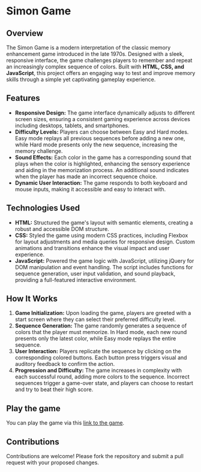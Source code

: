 # Simon Game
## Overview
The Simon Game is a modern interpretation of the classic memory enhancement game introduced in the late 1970s.
Designed with a sleek, responsive interface, the game challenges players to remember and repeat an increasingly complex sequence of colors.
Built with **HTML, CSS, and JavaScript**, this project offers an engaging way to test and improve memory skills through a simple yet captivating gameplay experience.

## Features
- **Responsive Design:** The game interface dynamically adjusts to different screen sizes, ensuring a consistent gaming experience across devices including desktops, tablets, and smartphones.
- **Difficulty Levels:** Players can choose between Easy and Hard modes. Easy mode replays all previous sequences before adding a new one, while Hard mode presents only the new sequence, increasing the memory challenge.
- **Sound Effects:** Each color in the game has a corresponding sound that plays when the color is highlighted, enhancing the sensory experience and aiding in the memorization process. An additional sound indicates when the player has made an incorrect sequence choice.
- **Dynamic User Interaction:** The game responds to both keyboard and mouse inputs, making it accessible and easy to interact with.

## Technologies Used
- **HTML:** Structured the game's layout with semantic elements, creating a robust and accessible DOM structure.
- **CSS:** Styled the game using modern CSS practices, including Flexbox for layout adjustments and media queries for responsive design. Custom animations and transitions enhance the visual impact and user experience.
- **JavaScript:** Powered the game logic with JavaScript, utilizing jQuery for DOM manipulation and event handling. The script includes functions for sequence generation, user input validation, and sound playback, providing a full-featured interactive environment.

## How It Works
1. **Game Initialization:** Upon loading the game, players are greeted with a start screen where they can select their preferred difficulty level.
2. **Sequence Generation:** The game randomly generates a sequence of colors that the player must memorize. In Hard mode, each new round presents only the latest color, while Easy mode replays the entire sequence.
3. **User Interaction:** Players replicate the sequence by clicking on the corresponding colored buttons. Each button press triggers visual and auditory feedback to confirm the action.
4. **Progression and Difficulty:** The game increases in complexity with each successful round, adding more colors to the sequence. Incorrect sequences trigger a game-over state, and players can choose to restart and try to beat their high score.

## Play the game
You can play the game via this [link to the game](https://matbuha.github.io/The-Simon-Game/).

## Contributions
Contributions are welcome! Please fork the repository and submit a pull request with your proposed changes.

